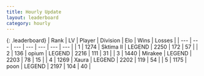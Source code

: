 ```yaml
---
title: Hourly Update
layout: leaderboard
category: hourly
---
```


{: .leaderboard}
| Rank | LV | Player | Division | Elo | Wins | Losses |
| --- | --- | --- | --- | --- | --- | --- |
| <span data-change="0">1</span> | 1274 | <span title="ID: 402846">Sktima II</span> | LEGEND | <span data-change="3">2250</span> | <span data-change="1">172</span> | <span data-change="0">57</span> |
| <span data-change="0">2</span> | 136 | <span title="ID: 750033">opium</span> | LEGEND | <span data-change="0">2216</span> | <span data-change="0">111</span> | <span data-change="0">31</span> |
| <span data-change="0">3</span> | 1440 | <span title="ID: 416373">Mirakee</span> | LEGEND | <span data-change="0">2203</span> | <span data-change="0">78</span> | <span data-change="0">15</span> |
| <span data-change="0">4</span> | 1269 | <span title="ID: 200908">Xaura</span> | LEGEND | <span data-change="0">2202</span> | <span data-change="0">119</span> | <span data-change="0">54</span> |
| <span data-change="0">5</span> | 1175 | <span title="ID: 540690">poon</span> | LEGEND | <span data-change="0">2197</span> | <span data-change="0">104</span> | <span data-change="0">40</span> |